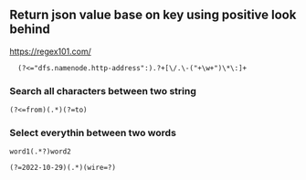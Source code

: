 ## Return json value base on key using positive look behind
https://regex101.com/
```
  (?<="dfs.namenode.http-address":).?+[\/.\-("+\w+")\*\:]+
```

### Search all characters between two string
```
(?<=from)(.*)(?=to)
```

### Select everythin between two words
```
word1(.*?)word2
```

```
(?=2022-10-29)(.*)(wire=?)
```
